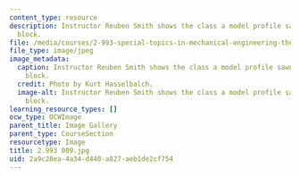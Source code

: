 ```yaml
---
content_type: resource
description: Instructor Reuben Smith shows the class a model profile sawn from a wood
  block.
file: /media/courses/2-993-special-topics-in-mechanical-engineering-the-art-and-science-of-boat-design-january-iap-2007/2a9c28ea4a34d440a827aeb1de2cf754_2993009.jpg
file_type: image/jpeg
image_metadata:
  caption: Instructor Reuben Smith shows the class a model profile sawn from a wood
    block.
  credit: Photo by Kurt Hasselbalch.
  image-alt: Instructor Reuben Smith shows the class a model profile sawn from a wood
    block.
learning_resource_types: []
ocw_type: OCWImage
parent_title: Image Gallery
parent_type: CourseSection
resourcetype: Image
title: 2.993 009.jpg
uid: 2a9c28ea-4a34-d440-a827-aeb1de2cf754
---
```

